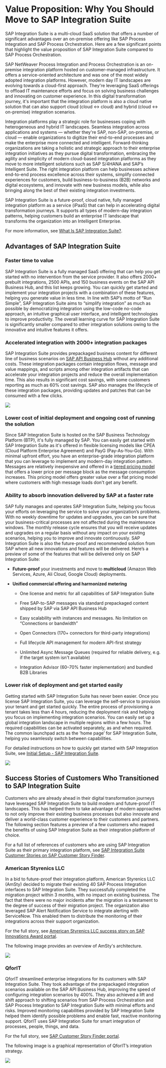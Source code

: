 <!-- loioe5928032fee14042bde3980eca390284 -->

# Value Proposition: Why You Should Move to SAP Integration Suite

SAP Integration Suite is a multi-cloud SaaS solution that offers a number of significant advantages over an on-premise offering like SAP Process Integration and SAP Process Orchestration. Here are a few significant points that highlight the value proposition of SAP Integration Suite compared to SAP Process Orchestration.

SAP NetWeaver Process Integration and Process Orchestration is an on-premise integration platform hosted on customer-managed infrastructure. It offers a service-oriented architecture and was one of the most widely adopted integration platforms. However, modern day IT landscapes are evolving towards a cloud-first approach. They're leveraging SaaS offerings to offload IT maintenance efforts and focus on solving business challenges and innovating on customer experience. In this digital transformation journey, it's important that the integration platform is also a cloud native solution that can also support cloud \(cloud ↔ cloud\) and hybrid \(cloud ↔ on-premise\) integration scenarios.

Integration platforms play a strategic role for businesses coping with heterogeneous and hybrid IT landscapes. Seamless integration across applications and systems — whether they're SAP, non-SAP, on-premise, or cloud — enable organizations to digitize their end-to-end processes and make the enterprise more connected and intelligent. Forward-thinking organizations are taking a holistic and strategic approach to their enterprise integration initiatives as they pursue digital transformation, embracing the agility and simplicity of modern cloud-based integration platforms as they move to more intelligent solutions such as SAP S/4HANA and SAP’s Intelligent Suite. The right integration platform can help businesses achieve end-to-end process excellence across their systems, simplify connected experiences for customers, build business-to-business \(B2B\) networks and digital ecosystems, and innovate with new business models, while also bringing along the best of their existing integration investments.

SAP Integration Suite is a future-proof, cloud native, fully managed integration platform as a service \(iPaaS\) that can help in accelerating digital transformation journeys. It supports all types of modern-day integration patterns, helping customers build an enterprise IT landscape that transforms the organization into an Intelligent Enterprise.

For more information, see [What Is SAP Integration Suite?](https://help.sap.com/viewer/51ab953548be4459bfe8539ecaeee98d/sap.cp.integration.suite/en-US).



<a name="loioe5928032fee14042bde3980eca390284__section_l4n_pnv_drb"/>

## Advantages of SAP Integration Suite



### Faster time to value

SAP Integration Suite is a fully managed SaaS offering that can help you get started with no intervention from the service provider. It also offers 2000+ prebuilt integrations, 2500 APIs, and 150 business events on the SAP API Business Hub, and this list keeps growing. You can quickly get started and implement your integration projects with a combination of these features, helping you generate value in less time. In line with SAP’s motto of “Run Simple”, SAP Integration Suite aims to “simplify integration” as much as possible by democratizing integration using the low-code no-code approach, an intuitive graphical user interface, and intelligent technologies to improve productivity. The overall learning curve for SAP Integration Suite is significantly smaller compared to other integration solutions owing to the innovative and intuitive features it offers.



### Accelerated integration with 2000+ integration packages

SAP Integration Suite provides prepackaged business content for different line of business scenarios on [SAP API Business Hub](https://api.sap.com/) without any additional costs. These integration packages contain integration flows, message and value mappings, and scripts among other integration artifacts that can accelerate your integration projects and reduce the overall implementation time. This also results in significant cost savings, with some customers reporting as much as 60% cost savings. SAP also manages the lifecycle of these integration packages, providing updates and patches that can be consumed with a few clicks.

 ![](images/benefits_advantage_integrationpackages_4bf23ce.png) 



### Lower cost of initial deployment and ongoing cost of running the solution

Since SAP Integration Suite is hosted on the SAP Business Technology Platform \(BTP\), it's fully managed by SAP. You can easily get started with SAP Integration Suite as it's offered in flexible licensing models like CPEA \(Cloud Platform Enterprise Agreement\) and PayG \(Pay-As-You-Go\). With minimal upfront effort, you have an enterprise-grade integration platform that you can leverage to implement any modern-day integration pattern. Messages are relatively inexpensive and offered in a [tiered pricing model](https://discovery-center.cloud.sap/serviceCatalog/integration-suite?tab=service_plan&region=all) that offers a lower price per message block as the message consumption increases. This pricing model offers greater value over a flat pricing model where customers with high message loads don't get any benefit.



### Ability to absorb innovation delivered by SAP at a faster rate

SAP fully manages and operates SAP Integration Suite, helping you focus your efforts on leveraging the service to solve your organization’s problems. With no weekly downtime for updates and upgrades, you can be sure that your business-critical processes are not affected during the maintenance windows. The monthly release cycle ensures that you will receive updates and upgrades on a regular basis without any impact on your existing scenarios, helping you to improve and innovate continuously. SAP Integration Suite is also the future-proof and recommended solution from SAP where all new innovations and features will be delivered. Here’s a preview of some of the features that will be delivered only on SAP Integration Suite:

-   **Future-proof** your investments and move to **multicloud** \(Amazon Web Services, Azure, Ali Cloud, Google Cloud\) deployments.

-   **Unified commercial offering and harmonized metering**

    -   One license and metric for all capabilities of SAP Integration Suite

    -   Free SAP-to-SAP messages via standard prepackaged content shipped by SAP via SAP API Business Hub

    -   Easy scalability with instances and messages. No limitation on “Connections or bandwidth”

    -   Open Connectors \(170+ connectors for third-party integrations\)

    -   Full lifecycle API management for modern API-first strategy

    -   Unlimited Async Message Queues \(required for reliable delivery, e.g. if the target system isn't available\)

    -   Integration Advisor \(60–70% faster implementation\) and bundled B2B Libraries





### Lower risk of deployment and get started easily

Getting started with SAP Integration Suite has never been easier. Once you license SAP Integration Suite, you can leverage the self-service to provision your tenant and get started quickly. The entire process of provisioning a tenant takes less than 4 hours, reducing the deployment risk and helping you focus on implementing integration scenarios. You can easily set up a global integration landscape in multiple regions within a few hours. The required capabilities can be activated separately, as and when required. The common launchpad acts as the ‘home page’ for SAP Integration Suite, helping you seamlessly switch between capabilities.

For detailed instructions on how to quickly get started with SAP Integration Suite, see [Initial Setup - SAP Integration Suite](https://help.sap.com/viewer/51ab953548be4459bfe8539ecaeee98d/sap.cp.integration.suite/en-US/3dcf507f92f54597bc203600bf8f94c5.html).

 ![](images/Benefits_Advantage_IShome_5989d9a.png) 



<a name="loioe5928032fee14042bde3980eca390284__section_nf2_pvx_qqb"/>

## Success Stories of Customers Who Transitioned to SAP Integration Suite

Customers who are already ahead in their digital transformation journeys have leveraged SAP Integration Suite to build modern and future-proof IT landscapes. This has helped them to take advantage of modern approaches to not only improve their existing business processes but also innovate and deliver a world-class customer experience to their customers and partners. The following section features a preview of a few customers who reaped the benefits of using SAP Integration Suite as their integration platform of choice.

For a full list of references of customers who are using SAP Integration Suite as their primary integration platform, see [SAP Integration Suite Customer Stories on SAP Customer Story Finder](https://www.sap.com/about/customer-stories.html?sort=latest_desc&tag=products:technology-platform/sap-business-technology-platform/sap-integration-suite).



### American Styrenics LLC

In a bid to future-proof their integration platform, American Styrenics LLC \(AmSty\) decided to migrate their existing 40 SAP Process Integration interfaces to SAP Integration Suite. They successfully completed the migration project within 3 months, with no impact on existing business. The fact that there were no major incidents after the migration is a testament to the degree of success of their migration project. The organization also leveraged SAP Alert Notification Service to integrate alerting with ServiceNow. This enabled them to distribute the monitoring of their integrations across their support organization.

For the full story, see [American Styrenics LLC success story on SAP Innovations Award portal](https://www.sap.com/bin/sapdxc/inm/attachment.11033/pitch-deck.pdf).

The following image provides an overview of AmSty's architecture.

 ![](images/Benefits_advantage_AmSty_092b168.png) 



### QforIT

QforIT streamlined enterprise integrations for its customers with SAP Integration Suite. They took advantage of the prepackaged integration scenarios available on the SAP API Business Hub, improving the speed of configuring integration scenarios by 400%. They also achieved a lift and shift approach to shifting scenarios from SAP Process Orchestration and SAP Process Integration to SAP Integration Suite with minimal efforts and risks. Improved monitoring capabilities provided by SAP Integration Suite helped them identify possible problems and enable fast, reactive monitoring support. QforIT uses SAP Integration Suite for smart integration of processes, people, things, and data.

For the full story, see [SAP Customer Story Finder portal](https://www.sap.com/documents/2020/12/a00c52aa-bf7d-0010-87a3-c30de2ffd8ff.html).

The following image is a graphical representation of QforIT’s integration strategy.

 ![](images/Benefits_Advantage_QforIT_0869f1a.png) 

